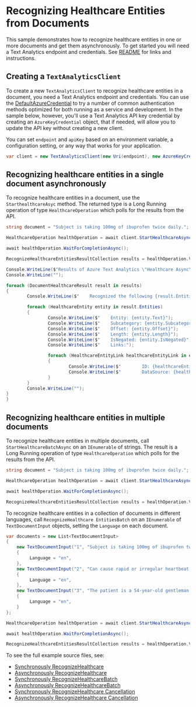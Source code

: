 # Recognizing Healthcare Entities from Documents
This sample demonstrates how to recognize healthcare entities in one or more documents and get them asynchronously. To get started you will need a Text Analytics endpoint and credentials.  See [README][README] for links and instructions.

## Creating a `TextAnalyticsClient`

To create a new `TextAnalyticsClient` to recognize healthcare entities in a document, you need a Text Analytics endpoint and credentials.  You can use the [DefaultAzureCredential][DefaultAzureCredential] to try a number of common authentication methods optimized for both running as a service and development.  In the sample below, however, you'll use a Text Analytics API key credential by creating an `AzureKeyCredential` object, that if needed, will allow you to update the API key without creating a new client.

You can set `endpoint` and `apiKey` based on an environment variable, a configuration setting, or any way that works for your application.

```C# Snippet:TextAnalyticsSample4CreateClient
var client = new TextAnalyticsClient(new Uri(endpoint), new AzureKeyCredential(apiKey));
```

## Recognizing healthcare entities in a single document asynchronously

To recognize healthcare entities in a document, use the `StarthealthcareAsyc` method.  The returned type is a Long Running operation of type `HealthcareOperation` which polls for the results from the API.

```C# Snippet:RecognizeHealthcareEntities
string document = "Subject is taking 100mg of ibuprofen twice daily.";

HealthcareOperation healthOperation = await client.StartHealthcareAsync(document);

await healthOperation.WaitForCompletionAsync();

RecognizeHealthcareEntitiesResultCollection results = healthOperation.Value;

Console.WriteLine($"Results of Azure Text Analytics \"Healthcare Async\" Model, version: \"{results.ModelVersion}\"");
Console.WriteLine("");

foreach (DocumentHealthcareResult result in results)
{
		Console.WriteLine($"    Recognized the following {result.Entities.Count} healthcare entities:");

		foreach (HealthcareEntity entity in result.Entities)
		{
				Console.WriteLine($"    Entity: {entity.Text}");
				Console.WriteLine($"    Subcategory: {entity.Subcategory}");
				Console.WriteLine($"    Offset: {entity.Offset}");
				Console.WriteLine($"    Length: {entity.Length}");
				Console.WriteLine($"    IsNegated: {entity.IsNegated}");
				Console.WriteLine($"    Links:");

				foreach (HealthcareEntityLink healthcareEntityLink in entity.Links)
				{
						Console.WriteLine($"        ID: {healthcareEntityLink.Id}");
						Console.WriteLine($"        DataSource: {healthcareEntityLink.DataSource}");
				}
		}
		Console.WriteLine("");
}
}
```

## Recognizing healthcare entities in multiple documents

To recognize healthcare entities in multiple documents, call `StartHealthcareBatchAsync` on an `IEnumerable` of strings.  The result is a Long Running operation of type `HealthcareOperation` which polls for the results from the API.

```C# Snippet:TextAnalyticsSampleRecognizeHealthcare
string document = "Subject is taking 100mg of ibuprofen twice daily.";

HealthcareOperation healthOperation = await client.StartHealthcareAsync(document);

await healthOperation.WaitForCompletionAsync();

RecognizeHealthcareEntitiesResultCollection results = healthOperation.Value;
```

To recognize healthcare entities in a collection of documents in different languages, call `RecognizeHealthcare EntitiesBatch` on an `IEnumerable` of `TextDocumentInput` objects, setting the `Language` on each document.

```C# Snippet:TextAnalyticsSampleRecognizeHealthcare
var documents = new List<TextDocumentInput>
{
    new TextDocumentInput("1", "Subject is taking 100mg of ibuprofen twice daily.")
    {
         Language = "en",
    },
    new TextDocumentInput("2", "Can cause rapid or irregular heartbeat.")
    {
         Language = "en",
    },
    new TextDocumentInput("3", "The patient is a 54-year-old gentleman with a history of progressive angina over the past several months")
    {
         Language = "en",
    }
};

HealthcareOperation healthOperation = await client.StartHealthcareAsync(document);

await healthOperation.WaitForCompletionAsync();

RecognizeHealthcareEntitiesResultCollection results = healthOperation.Value;
```

To see the full example source files, see:

* [Synchronously RecognizeHealthcare ](https://github.com/Azure/azure-sdk-for-net/blob/master/sdk/textanalytics/Azure.AI.TextAnalytics/tests/samples/Sample_Healthcare.cs)
* [Asynchronously RecognizeHealthcare ](https://github.com/Azure/azure-sdk-for-net/blob/master/sdk/textanalytics/Azure.AI.TextAnalytics/tests/samples/Sample_HealthcareAsync.cs)
* [Synchronously RecognizeHealthcareBatch](https://github.com/Azure/azure-sdk-for-net/blob/master/sdk/textanalytics/Azure.AI.TextAnalytics/tests/samples/Sample_HealthcareBatch.cs)
* [Asynchronously RecognizeHealthcareBatch](https://github.com/Azure/azure-sdk-for-net/blob/master/sdk/textanalytics/Azure.AI.TextAnalytics/tests/samples/Sample_HealthcareBatchAsync.cs)
* [Synchronously RecognizeHealthcare Cancellation](https://github.com/Azure/azure-sdk-for-net/blob/master/sdk/textanalytics/Azure.AI.TextAnalytics/tests/samples/Sample_Healthcare_Cancellation.cs)
* [Asynchronously RecognizeHealthcare Cancellation](https://github.com/Azure/azure-sdk-for-net/blob/master/sdk/textanalytics/Azure.AI.TextAnalytics/tests/samples/Sample_HealthcareAsync_Cancellation.cs)

[DefaultAzureCredential]: https://github.com/Azure/azure-sdk-for-net/blob/master/sdk/identity/Azure.Identity/README.md
[README]: https://github.com/Azure/azure-sdk-for-net/blob/master/sdk/textanalytics/Azure.AI.TextAnalytics/README.md